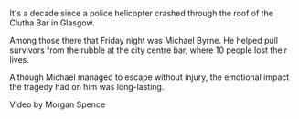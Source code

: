 It's a decade since a police helicopter crashed through the roof of the Clutha Bar in Glasgow.

Among those there that Friday night was Michael Byrne. He helped pull survivors from the rubble at the city centre bar, where 10 people lost their lives.

Although Michael managed to escape without injury, the emotional impact the tragedy had on him was long-lasting.

Video by Morgan Spence
